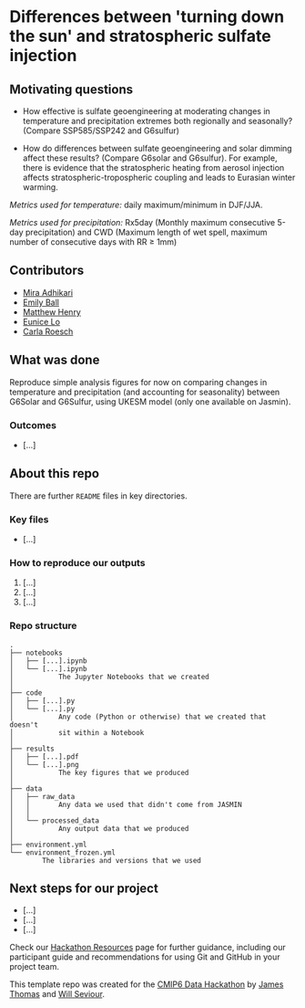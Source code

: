# Differences between 'turning down the sun' and stratospheric sulfate injection

## Motivating questions 

* How effective is sulfate geoengineering at moderating changes in temperature and precipitation extremes both regionally and seasonally? (Compare SSP585/SSP242 and G6sulfur) 

* How do differences between sulfate geoengineering and solar dimming affect these results? (Compare G6solar and G6sulfur). For example, there is evidence that the stratospheric heating from aerosol injection affects stratospheric-tropospheric coupling and leads to Eurasian winter warming. 

_Metrics used for temperature:_ daily maximum/minimum in DJF/JJA. 

_Metrics used for precipitation:_ Rx5day (Monthly maximum consecutive 5-day precipitation) and CWD (Maximum length of wet spell, maximum number of consecutive days with RR ≥ 1mm) 

## Contributors

* [Mira Adhikari](https://london-nerc-dtp.org/profile/adhikarim/)
* [Emily Ball](https://research-information.bris.ac.uk/en/persons/emily-ball)
* [Matthew Henry](https://matthewjhenry.github.io/)
* [Eunice Lo](https://research-information.bris.ac.uk/en/persons/eunice-lo)
* [Carla Roesch](https://www.research.ed.ac.uk/en/persons/carla-roesch)

## What was done

Reproduce simple analysis figures for now on comparing changes in temperature and precipitation (and accounting for seasonality) between G6Solar and G6Sulfur, using UKESM model (only one available on Jasmin). 


### Outcomes

* [...]

## About this repo

There are further `README` files in key directories.

### Key files

* [...]

### How to reproduce our outputs

1. [...]
2. [...]
3. [...]

### Repo structure

    .
    ├── notebooks
    │   ├── [...].ipynb
    │   └── [...].ipynb
    │           The Jupyter Notebooks that we created
    │
    ├── code
    │   ├── [...].py
    │   └── [...].py
    │           Any code (Python or otherwise) that we created that doesn't
    │           sit within a Notebook
    │
    ├── results
    │   ├── [...].pdf
    │   └── [...].png
    │           The key figures that we produced
    │
    ├── data
    │   ├── raw_data
    │   │       Any data we used that didn't come from JASMIN
    │   │
    │   └── processed_data
    │           Any output data that we produced
    │
    ├── environment.yml
    └── environment_frozen.yml
            The libraries and versions that we used

## Next steps for our project

* [...]
* [...]
* [...]


Check our [Hackathon Resources](https://cmip6moap.github.io/resources/)
page for further guidance, including our participant guide and recommendations
for using Git and GitHub in your project team.

This template repo was created for the [CMIP6 Data Hackathon](https://cmip6moap.github.io)
by [James Thomas](https://github.com/jatonline) and [Will Seviour](https://github.com/wseviour).
